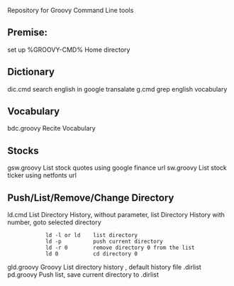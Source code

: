 Repository for Groovy Command Line tools

Premise:
-----------------------------------------------------------------------
set up %GROOVY-CMD% Home directory 


Dictionary
-----------------------------------------------------------------------
dic.cmd 		search english in google transalate
g.cmd			grep english vocabulary

Vocabulary
-----------------------------------------------------------------------
bdc.groovy		Recite Vocabulary


Stocks
-----------------------------------------------------------------------
gsw.groovy		List stock quotes using google finance url
sw.groovy       List stock ticker using netfonts url



Push/List/Remove/Change Directory
-----------------------------------------------------------------------
ld.cmd          List Directory History, without parameter, list Directory History
				with number, goto selected directory
				
				ld -l or ld    list directory
				ld -p          push current directory
				ld -r 0        remove directory 0 from the list
				ld 0           cd directory 0
				
				
gld.groovy      Groovy List directory history , default history file .dirlist
pd.groovy     	Push list, save current directory to .dirlist
